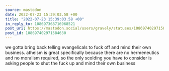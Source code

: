```yaml
---
source: mastodon
date: 2022-07-23 15:39:03.58 +00
title: "2022-07-23 15:39:03.58 +00"
in_reply_to: 108697368716968521
post_uri: https://mastodon.social/users/gravely/statuses/108697402971584630
post_id: 108697402971584630
---
```

we gotta bring back telling evangelicals to fuck off and mind their own business. atheism is great specifically because there are no hermeneutics and no moralism required, so the only scolding you have to consider is asking people to shut the fuck up and mind their own business


